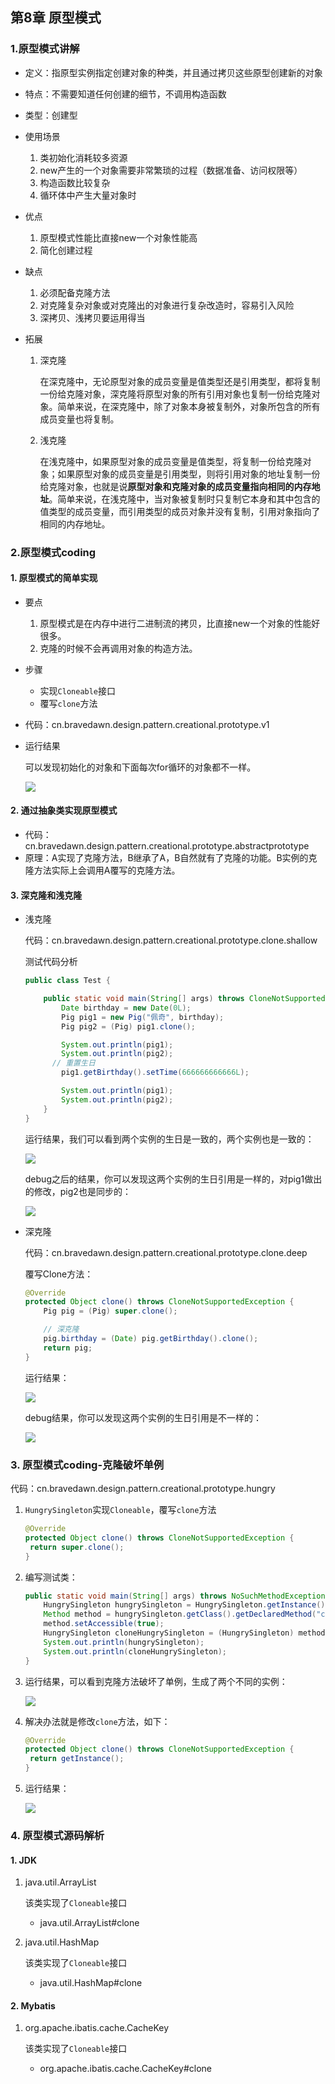 ## 第8章 原型模式

### 1.原型模式讲解

* 定义：指原型实例指定创建对象的种类，并且通过拷贝这些原型创建新的对象

* 特点：不需要知道任何创建的细节，不调用构造函数

* 类型：创建型

* 使用场景

  1. 类初始化消耗较多资源
  2. new产生的一个对象需要非常繁琐的过程（数据准备、访问权限等）
  3. 构造函数比较复杂
  4. 循环体中产生大量对象时

* 优点

  1. 原型模式性能比直接new一个对象性能高
  2. 简化创建过程

* 缺点

  1. 必须配备克隆方法
  2. 对克隆复杂对象或对克隆出的对象进行复杂改造时，容易引入风险
  3. 深拷贝、浅拷贝要运用得当

* 拓展

  1. 深克隆

      在深克隆中，无论原型对象的成员变量是值类型还是引用类型，都将复制一份给克隆对象，深克隆将原型对象的所有引用对象也复制一份给克隆对象。简单来说，在深克隆中，除了对象本身被复制外，对象所包含的所有成员变量也将复制。

  2. 浅克隆

     在浅克隆中，如果原型对象的成员变量是值类型，将复制一份给克隆对象；如果原型对象的成员变量是引用类型，则将引用对象的地址复制一份给克隆对象，也就是说**原型对象和克隆对象的成员变量指向相同的内存地址**。简单来说，在浅克隆中，当对象被复制时只复制它本身和其中包含的值类型的成员变量，而引用类型的成员对象并没有复制，引用对象指向了相同的内存地址。

### 2.原型模式coding

#### 1. 原型模式的简单实现

* 要点

  1. 原型模式是在内存中进行二进制流的拷贝，比直接new一个对象的性能好很多。
  2. 克隆的时候不会再调用对象的构造方法。

* 步骤

  * 实现`Cloneable`接口
  * 覆写`clone`方法

* 代码：cn.bravedawn.design.pattern.creational.prototype.v1

* 运行结果

  可以发现初始化的对象和下面每次for循环的对象都不一样。

  ![](../../../笔记图片/11/39.png)

#### 2. 通过抽象类实现原型模式

* 代码：cn.bravedawn.design.pattern.creational.prototype.abstractprototype
* 原理：A实现了克隆方法，B继承了A，B自然就有了克隆的功能。B实例的克隆方法实际上会调用A覆写的克隆方法。

#### 3. 深克隆和浅克隆

* 浅克隆

  代码：cn.bravedawn.design.pattern.creational.prototype.clone.shallow

  测试代码分析

  ```java
  public class Test {
  
      public static void main(String[] args) throws CloneNotSupportedException {
          Date birthday = new Date(0L);
          Pig pig1 = new Pig("佩奇", birthday);
          Pig pig2 = (Pig) pig1.clone();
  
          System.out.println(pig1);
          System.out.println(pig2);
  		// 重置生日
          pig1.getBirthday().setTime(666666666666L);
  
          System.out.println(pig1);
          System.out.println(pig2);
      }
  }
  ```

  运行结果，我们可以看到两个实例的生日是一致的，两个实例也是一致的：

  ![](../../../笔记图片/11/40.png)

  debug之后的结果，你可以发现这两个实例的生日引用是一样的，对pig1做出的修改，pig2也是同步的：

  ![](../../../笔记图片/11/41.png)

* 深克隆

  代码：cn.bravedawn.design.pattern.creational.prototype.clone.deep

  覆写Clone方法：

  ```java
  @Override
  protected Object clone() throws CloneNotSupportedException {
      Pig pig = (Pig) super.clone();
  
      // 深克隆
      pig.birthday = (Date) pig.getBirthday().clone();
      return pig;
  }
  ```

  运行结果：

  ![](../../../笔记图片/11/42.png)

  debug结果，你可以发现这两个实例的生日引用是不一样的：

  ![](../../../笔记图片/11/43.png)

### 3. 原型模式coding-克隆破坏单例

代码：cn.bravedawn.design.pattern.creational.prototype.hungry

1. `HungrySingleton`实现`Cloneable`，覆写`clone`方法

   ```java
   @Override
   protected Object clone() throws CloneNotSupportedException {
   	return super.clone();
   }
   ```

2. 编写测试类：

   ```java
   public static void main(String[] args) throws NoSuchMethodException, InvocationTargetException, IllegalAccessException {
       HungrySingleton hungrySingleton = HungrySingleton.getInstance();
       Method method = hungrySingleton.getClass().getDeclaredMethod("clone");
       method.setAccessible(true);
       HungrySingleton cloneHungrySingleton = (HungrySingleton) method.invoke(hungrySingleton);
       System.out.println(hungrySingleton);
       System.out.println(cloneHungrySingleton);
   }
   ```

3. 运行结果，可以看到克隆方法破坏了单例，生成了两个不同的实例：

   ![](../../../笔记图片/11/44.png)

4. 解决办法就是修改`clone`方法，如下：

   ```java
   @Override
   protected Object clone() throws CloneNotSupportedException {
   	return getInstance();
   }
   ```

5. 运行结果：

   ![](../../../笔记图片/11/45.png)

### 4. 原型模式源码解析

#### 1. JDK

1. java.util.ArrayList

   该类实现了`Cloneable`接口

   * java.util.ArrayList#clone

2. java.util.HashMap

   该类实现了`Cloneable`接口

   * java.util.HashMap#clone

#### 2. Mybatis

1. org.apache.ibatis.cache.CacheKey

   该类实现了`Cloneable`接口

   * org.apache.ibatis.cache.CacheKey#clone